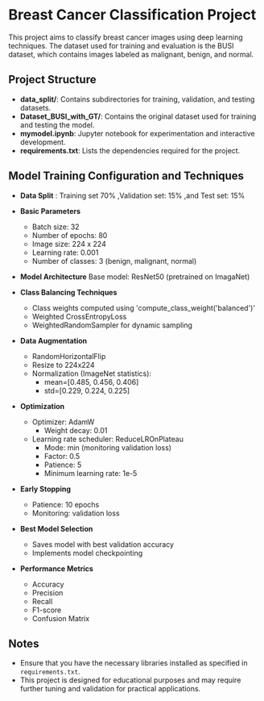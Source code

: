 # Breast Cancer Classification Project

This project aims to classify breast cancer images using deep learning techniques. The dataset used for training and evaluation is the BUSI dataset, which contains images labeled as malignant, benign, and normal.

## Project Structure

- **data_split/**: Contains subdirectories for training, validation, and testing datasets.
- **Dataset_BUSI_with_GT/**: Contains the original dataset used for training and testing the model.
- **mymodel.ipynb**: Jupyter notebook for experimentation and interactive development.
- **requirements.txt**: Lists the dependencies required for the project.

## Model Training Configuration and Techniques
- **Data Split** : Training set 70% ,Validation set: 15% ,and Test set: 15%
- **Basic Parameters**
  - Batch size: 32
  - Number of epochs: 80
  - Image size: 224 x 224
  - Learning rate: 0.001
  - Number of classes: 3 (benign, malignant, normal)

- **Model Architecture**
  Base model: ResNet50 (pretrained on ImagaNet)

- **Class Balancing Techniques**
  - Class weights computed using 'compute_class_weight('balanced')'
  - Weighted CrossEntropyLoss
  - WeightedRandomSampler for dynamic sampling

- **Data Augmentation**
  - RandomHorizontalFlip
  - Resize to 224x224
  - Normalization (ImageNet statistics): 
      - mean=[0.485, 0.456, 0.406] 
      - std=[0.229, 0.224, 0.225]

- **Optimization**
  - Optimizer: AdamW
    - Weight decay: 0.01
  - Learning rate scheduler: ReduceLROnPlateau
    - Mode: min (monitoring validation loss)
    - Factor: 0.5
    - Patience: 5
    - Minimum learning rate: 1e-5

- **Early Stopping**
  - Patience: 10 epochs
  - Monitoring: validation loss

- **Best Model Selection**
  - Saves model with best validation accuracy
  - Implements model checkpointing

- **Performance Metrics**
  - Accuracy
  - Precision
  - Recall
  - F1-score
  - Confusion Matrix

## Notes

- Ensure that you have the necessary libraries installed as specified in `requirements.txt`.
- This project is designed for educational purposes and may require further tuning and validation for practical applications.